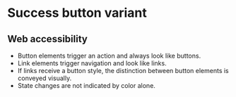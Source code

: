 # Success button variant

## Web accessibility

* Button elements trigger an action and always look like buttons.
* Link elements trigger navigation and look like links.
* If links receive a button style, the distinction between button elements
  is conveyed visually.
* State changes are not indicated by color alone.
